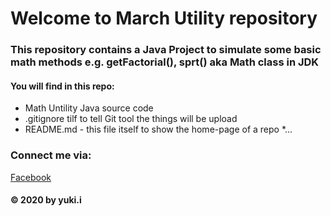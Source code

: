 # Welcome to March Utility repository
### This repository contains a Java Project to simulate some basic math methods e.g. getFactorial(), sprt() aka Math class in JDK

#### You will find in this repo:
* Math Untility Java source code
* .gitignore tilf to tell Git tool the things will be upload
* README.md - this file itself to show the home-page of a repo
*...

### Connect me via:
[Facebook](https://www.facebook.com/eoi.yuki.i)

#### © 2020 by yuki.i
